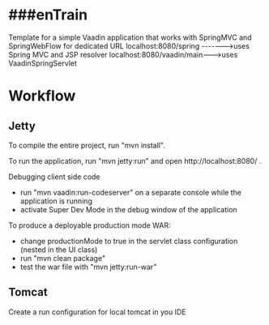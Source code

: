 ###enTrain
==============

Template for a simple Vaadin application that  works with SpringMVC and SpringWebFlow for dedicated URL
localhost:8080/spring ------->uses Spring MVC and JSP resolver
localhost:8080/vaadin/main--->uses VaadinSpringServlet

Workflow
========

Jetty
-----

To compile the entire project, run "mvn install".

To run the application, run "mvn jetty:run" and open http://localhost:8080/ .

Debugging client side code
  - run "mvn vaadin:run-codeserver" on a separate console while the application is running
  - activate Super Dev Mode in the debug window of the application

To produce a deployable production mode WAR:
- change productionMode to true in the servlet class configuration (nested in the UI class)
- run "mvn clean package"
- test the war file with "mvn jetty:run-war"


Tomcat
-------

Create a run configuration for local tomcat in you IDE
